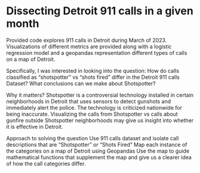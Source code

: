 # Dissecting Detroit 911 calls in a given month

Provided code explores 911 calls in Detroit during March of 2023. Visualizations of different metrics are provided along with a logistic regression model and a geopandas representation different types of calls on a map of Detroit.

Specifically, I was interested in looking into the question:  How do calls classified as “shotspotter” vs “shots fired” differ in the Detroit 911 calls Dataset? What conclusions can we make about Shotspotter?

Why it matters?
Shotspotter is a controversial technology installed in certain neighborhoods in Detroit that uses sensors to detect gunshots and immediately alert the police. The technology is criticized nationwide for being inaccurate. Visualizing the calls from Shotspotter vs calls about gunfire outside Shotspotter neighborhoods may give us insight into whether it is effective in Detroit.

Approach to solving the question
Use 911 calls  dataset and isolate call descriptions that are “Shotspotter” or “Shots Fired” 
Map each instance of the categories on a map of Detroit using Geopandas
Use the map to guide mathematical functions that supplement the map and give us a clearer idea of how the call categories differ. 


